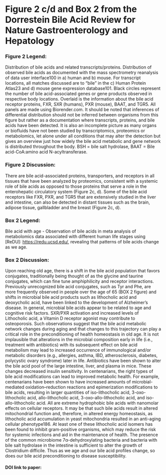 # Figure 2 c/d and Box 2 from the Dorrestein Bile Acid Review for Nature Gastroenterology and Hepatology

### Figure 2 Legend: 
Distribution of bile acids and related transcripts/proteins. Distribution of observed bile acids as documented with the mass spectrometry reanalysis of data user interface100 in a) human and b) mouse. For transcript locations, all matches discussed are to “bile” in the c) Human Protein Atlas23 and d) mouse gene expression database101. Black circles represent the number of bile acid-associated genes or gene products observed in respective body locations. Overlaid is the information about the bile acid receptor proteins, FXR, SXR (humans), PXR (mouse), BAAT, and TGR5. All panels are made using Biorender.com. It should be noted that inferences of differential distribution should not be inferred between organisms from this figure but rather as a documentation where transcripts, proteins, and bile acids have been detected. It is also an incomplete picture as many organs or biofluids have not been studied by transcriptomics, proteomics or metabolomics, let alone under all conditions that may alter the detection but gives an overview just how widely the bile acid metabolic and gene network is distributed throughout the body. BSH = bile salt hydrolase, BAAT = Bile acid-CoA:amino acid N-acyltransferase.

### Figure 2 Discussion:

There are bile acid-associated proteins, transporters, and receptors in all tissues that have been analyzed by proteomics, consistent with a systemic role of bile acids as opposed to those proteins that serve a role in the enterohepatic circulatory system (Figure 2c, d). Some of the bile acid receptors like FXR, PXR, and TGR5 that are extensively studied in the liver and intestine, can also be detected in distant tissues such as the brain, adipose tissue, gallbladder and the breast (Figure 2c, d). 

### Box 2 Legend: 

Bile acid with age - Observation of bile acids in meta analysis of metabolomics data associated with different human life stages using [ReDU]: https://redu.ucsd.edu/, revealing that patterns of bile acids change as we age.

### Box 2 Discussion:

Upon reaching old age, there is a shift in the bile acid population that favors conjugates, traditionally being thought of as the glycine and taurine conjugates, which can fine tune amphiphilicity and receptor interactions. Previously unrecognized bile acid conjugates, such as Tyr and Phe, are more frequently observed in people over the age of 65 (BOX 2 figure) and shifts in microbial bile acid products such as lithocholic acid and deoxycholic acid, have been linked to the development of Alzheimer’s disease. In general, microbial bile acids appear to be related to age and cognitive risk factors. SXR/PXR activation and increased levels of Lithocholic acid, a Vitamin D receptor agonist may contribute to osteoporosis. Such observations suggest that the bile acid metabolic network changes during aging and that changes to this trajectory can play a critical role in the preconditioning of health homeostasis in old age. It is not implausible that alterations in the microbial composition early in life (i.e., treatment with antibiotics) with its subsequent effect on bile acid metabolism may lead to increased occurrence of immunological and/or metabolic disorders (e.g., allergies, asthma, IBD, atherosclerosis, diabetes, polycystic ovary syndrome) later in life. Antibiotics have been shown to alter the bile acid pool of the large intestine, liver, and plasma in mice. These changes decreased insulin sensitivity. In centenarians, the right types of bile acid modifications can lead to improved metabolic health. For example, centenarians have been shown to have increased amounts of microbial-mediated oxidation–reduction reactions and epimerization modifications to bile acids, resulting in larger quantities of iso-lithocholic acid, 3-oxo-lithocholic acid, allo-lithocholic acid, 3-oxo-allo-lithocholic acid, and iso-allo-lithocholic acid. All are extreme hydrophobic bile acids with nanomolar effects on cellular receptors. It may be that such bile acids result in altered mitochondrial function and, therefore, in altered energy homeostasis, as lithocholic acid accumulation in yeast mitochondria resulted in an anti-aging cellular phenotype186. At least one of these lithocholic acid isomers has been found to inhibit gram-positive organisms, which may reduce the risk for systemic infections and aid in the maintenance of health. The presence of the common microbiome 7α-dehydroxylating bacteria and bacteria with bile salt hydrolase in the intestine is sufficient to alter the growth of Clostridium difficile. Thus as we age and our bile acid profiles change, so does our bile acid preconditioning to disease susceptibility. 

#### DOI link to paper:

 
